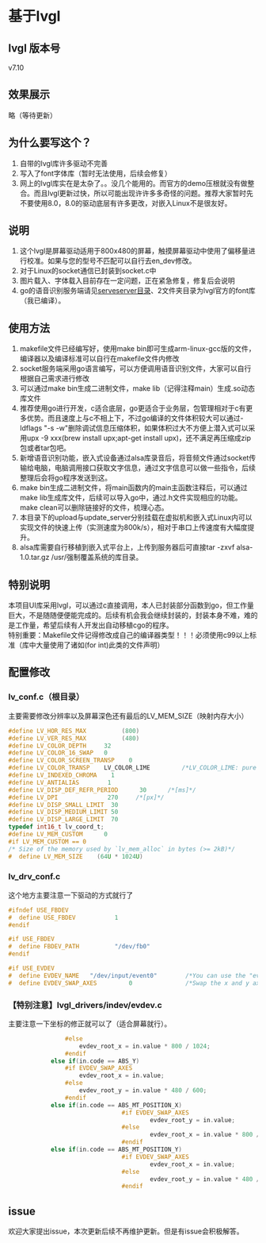 # 基于lvgl
## lvgl 版本号
v7.10
##  效果展示
略（等待更新）
## 为什么要写这个？
1. 自带的lvgl库许多驱动不完善
2. 写入了font字体库（暂时无法使用，后续会修复）
3. 网上的lvgl库实在是太杂了。。没几个能用的。而官方的demo压根就没有做整合。而且lvgl更新过快，所以可能出现许许多多奇怪的问题。推荐大家暂时先不要使用8.0，8.0的驱动底层有许多更改，对嵌入Linux不是很友好。
## 说明
1. 这个lvgl是屏幕驱动适用于800x480的屏幕，触摸屏幕驱动中使用了偏移量进行校准。如果与您的型号不匹配可以自行去en_dev修改。
2. 对于Linux的socket通信已封装到socket.c中
3. 图片载入、字体载入目前存在一定问题，正在紧急修复，修复后会说明
4. go的语音识别服务端请见[serveserver目录](./server)、2文件夹目录为lvgl官方的font库（我已编译）。
## 使用方法
1. makefile文件已经编写好，使用make bin即可生成arm-linux-gcc版的文件，编译器以及编译标准可以自行在makefile文件内修改
2. socket服务端采用go语言编写，可以方便调用语音识别文件，大家可以自行根据自己需求进行修改
3. 可以通过make bin生成二进制文件，make lib（记得注释main）生成.so动态库文件
4. 推荐使用go进行开发，c适合底层，go更适合于业务层，包管理相对于c有更多优势。而且速度上与c不相上下，不过go编译的文件体积较大可以通过-ldflags "-s -w"删除调试信息压缩体积，如果体积过大不方便上潜入式可以采用upx -9 xxx(brew install upx;apt-get install upx)，还不满足再压缩成zip包或者tar包吧。
5. 新增语音识别功能，嵌入式设备通过alsa库录音后，将音频文件通过socket传输给电脑，电脑调用接口获取文字信息，通过文字信息可以做一些指令，后续整理后会将go程序发送到这。
6. make bin生成二进制文件，将main函数内的main主函数注释后，可以通过make lib生成库文件，后续可以导入go中，通过.h文件实现相应的功能。make clean可以删除链接好的文件，梳理心态。
7. 本目录下的upload与update_server分别挂载在虚拟机和嵌入式Linux内可以实现文件的快速上传（实测速度为800k/s），相对于串口上传速度有大幅度提升。
8. alsa库需要自行移植到嵌入式平台上，上传到服务器后可直接tar -zxvf alsa-1.0.tar.gz /usr/强制覆盖系统的库目录。
## 特别说明
本项目UI库采用lvgl，可以通过c直接调用，本人已封装部分函数到go，但工作量巨大，不是随随便便能完成的。后续有机会我会继续封装的，封装本身不难，难的是工作量，希望后续有人开发出自动移植cgo的程序。  
特别重要：Makefile文件记得修改成自己的编译器类型！！！必须使用c99以上标准（库中大量使用了诸如(for int)此类的文件声明）  
## 配置修改
### lv_conf.c（根目录）
主要需要修改分辨率以及屏幕深色还有最后的LV_MEM_SIZE（映射内存大小）  

```c
#define LV_HOR_RES_MAX          (800)
#define LV_VER_RES_MAX          (480)
#define LV_COLOR_DEPTH     32
#define LV_COLOR_16_SWAP   0
#define LV_COLOR_SCREEN_TRANSP    0
#define LV_COLOR_TRANSP    LV_COLOR_LIME         /*LV_COLOR_LIME: pure green*/
#define LV_INDEXED_CHROMA    1
#define LV_ANTIALIAS        1
#define LV_DISP_DEF_REFR_PERIOD      30      /*[ms]*/
#define LV_DPI              270     /*[px]*/
#define LV_DISP_SMALL_LIMIT  30
#define LV_DISP_MEDIUM_LIMIT 50
#define LV_DISP_LARGE_LIMIT  70
typedef int16_t lv_coord_t;
#define LV_MEM_CUSTOM      0
#if LV_MEM_CUSTOM == 0
/* Size of the memory used by `lv_mem_alloc` in bytes (>= 2kB)*/
#  define LV_MEM_SIZE    (64U * 1024U)
```
### lv_drv_conf.c
这个地方主要注意一下驱动的方式就行了
```c
#ifndef USE_FBDEV
#  define USE_FBDEV           1
#endif

#if USE_FBDEV
#  define FBDEV_PATH          "/dev/fb0"
#endif

#if USE_EVDEV
#  define EVDEV_NAME   "/dev/input/event0"        /*You can use the "evtest" Linux tool to get the list of devices and test them*/
#  define EVDEV_SWAP_AXES         0               /*Swap the x and y axes of the touchscreen*/
```
### 【特别注意】lvgl_drivers/indev/evdev.c
主要注意一下坐标的修正就可以了（适合屏幕就行）。
```c
				#else
					evdev_root_x = in.value * 800 / 1024;
				#endif
            else if(in.code == ABS_Y)
				#if EVDEV_SWAP_AXES
					evdev_root_x = in.value;
				#else
					evdev_root_y = in.value * 480 / 600;
				#endif
            else if(in.code == ABS_MT_POSITION_X)
                                #if EVDEV_SWAP_AXES
                                        evdev_root_y = in.value;
                                #else
                                        evdev_root_x = in.value * 800 / 1024;
                                #endif
            else if(in.code == ABS_MT_POSITION_Y)
                                #if EVDEV_SWAP_AXES
                                        evdev_root_x = in.value;
                                #else
                                        evdev_root_y = in.value * 480 / 600;
                                #endif
```
## issue
欢迎大家提出issue，本次更新后续不再维护更新。但是有issue会积极解答。